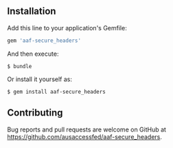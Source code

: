 ## Installation

Add this line to your application's Gemfile:

```ruby
gem 'aaf-secure_headers'
```

And then execute:

    $ bundle

Or install it yourself as:

    $ gem install aaf-secure_headers

## Contributing

Bug reports and pull requests are welcome on GitHub at https://github.com/ausaccessfed/aaf-secure_headers.

